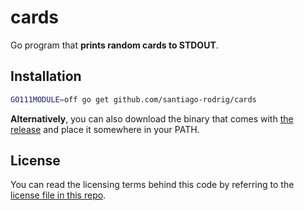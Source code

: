 # cards

Go program that **prints random cards to STDOUT**.

## Installation

```bash
GO111MODULE=off go get github.com/santiago-rodrig/cards
```

**Alternatively**, you can also download the binary
that comes with
[the release](https://github.com/santiago-rodrig/cards/releases/tag/v1.0.0)
and place it
somewhere in your PATH.

## License

You can read the licensing terms behind this code
by referring to the
[license file in this repo](./LICENSE).

